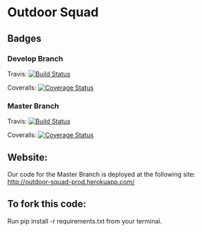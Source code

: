 # Outdoor Squad

## Badges
### Develop Branch 
Travis: [![Build Status](https://app.travis-ci.com/gcivil-nyu-org/Team_Team3_CS-GY-6063-Fall2021.svg?branch=develop)](https://app.travis-ci.com/gcivil-nyu-org/Team_Team3_CS-GY-6063-Fall2021)

Coveralls: [![Coverage Status](https://coveralls.io/repos/github/gcivil-nyu-org/Team_Team3_CS-GY-6063-Fall2021/badge.svg?branch=develop)](https://coveralls.io/github/gcivil-nyu-org/Team_Team3_CS-GY-6063-Fall2021?branch=develop&dummy=unused&kill_cache=1)

### Master Branch 
Travis: [![Build Status](https://app.travis-ci.com/gcivil-nyu-org/Team_Team3_CS-GY-6063-Fall2021.svg?branch=master)](https://app.travis-ci.com/gcivil-nyu-org/Team_Team3_CS-GY-6063-Fall2021)

Coveralls: [![Coverage Status](https://coveralls.io/repos/github/gcivil-nyu-org/Team_Team3_CS-GY-6063-Fall2021/badge.svg?branch=master)](https://coveralls.io/github/gcivil-nyu-org/Team_Team3_CS-GY-6063-Fall2021?branch=master&kill_cache=1)

## Website:
Our code for the Master Branch is deployed at the following site: http://outdoor-squad-prod.herokuapp.com/

## To fork this code:
Run pip install -r requirements.txt from your terminal. 
